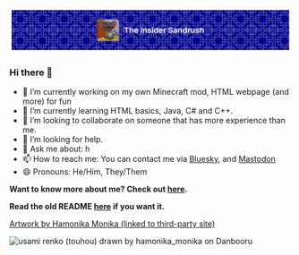 <p align="center" width="auto">
    <img width="auto" title="Header image" alt="Header image" src="github-header-image.png"> 
</p>

### Hi there 👋

- 🔭 I’m currently working on my own Minecraft mod, HTML webpage (and more) for fun
- 🌱 I’m currently learning HTML basics, Java, C# and C++.
- 👯 I’m looking to collaborate on someone that has more experience than me.
- 🤔 I’m looking for help.
- 💬 Ask me about: h
- 📫 How to reach me: You can contact me via [Bluesky](https://bsky.app/profile/did:plc:zdtbxbe2lvxc3aiyplqivtyd), and [Mastodon](https://mastodon.social/@theinsidersandrush@pawoo.net)
- 😄 Pronouns: He/Him, They/Them
<!--- ⚡ Fact:-->



__Want to know more about me? Check out [here](https://web.archive.org/web/20000301045908/http://x.com/).__

__Read the old README [here](OLDREADME.md) if you want it.__

[Artwork by Hamonika Monika (linked to third-party site)](https://danbooru.donmai.us/posts/6682205)

![usami renko (touhou) drawn by hamonika_monika on Danbooru](https://cdn.donmai.us/original/1c/37/__usami_renko_touhou_drawn_by_hamonika_monika__1c3729148d65e55bbdd5e6cc2b891fbf.jpg)
